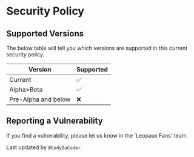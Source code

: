 # Security Policy

## Supported Versions

The below table will tell you which versions are supported in this current security policy.

| Version | Supported          |
| ------- | ------------------ |
| Current   | ✅ |
| Alpha>Beta   | ✅                |
| Pre-Alpha and below   | ❌                |

## Reporting a Vulnerability

If you find a vulnerability, please let us know in the 'Leopaux Fans' team.

Last updated by `@CodyDaCoder`
